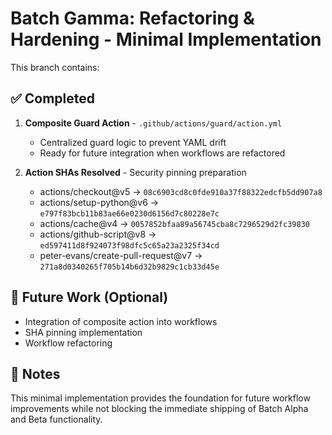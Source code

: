 # Batch Gamma: Refactoring & Hardening - Minimal Implementation

This branch contains:

## ✅ Completed
1. **Composite Guard Action** - `.github/actions/guard/action.yml`
   - Centralized guard logic to prevent YAML drift
   - Ready for future integration when workflows are refactored

2. **Action SHAs Resolved** - Security pinning preparation
   - actions/checkout@v5 → `08c6903cd8c0fde910a37f88322edcfb5dd907a8`
   - actions/setup-python@v6 → `e797f83bcb11b83ae66e0230d6156d7c80228e7c`
   - actions/cache@v4 → `0057852bfaa89a56745cba8c7296529d2fc39830`
   - actions/github-script@v8 → `ed597411d8f924073f98dfc5c65a23a2325f34cd`
   - peter-evans/create-pull-request@v7 → `271a8d0340265f705b14b6d32b9829c1cb33d45e`

## 🚧 Future Work (Optional)
- Integration of composite action into workflows
- SHA pinning implementation
- Workflow refactoring

## 📝 Notes
This minimal implementation provides the foundation for future workflow improvements while not blocking the immediate shipping of Batch Alpha and Beta functionality.